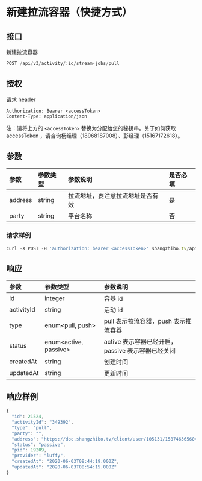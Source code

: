 # 新建拉流容器（快捷方式）

## 接口

新建拉流容器

```javascript
POST /api/v3/activity/:id/stream-jobs/pull
```

## 授权

请求 header

```http
Authorization: Bearer <accessToken>
Content-Type: application/json
```

注：请将上方的 `<accessToken>` 替换为分配给您的秘钥串。关于如何获取 accessToken ，请咨询杨经理（18968187008）、彭经理（15167172618）。

## 参数

| 参数 | 参数类型 | 参数说明 | 是否必填 |
| :--- | :--- | :--- | :--- |
| address | string | 拉流地址，要注意拉流地址是否有效 | 是 |
| party | string | 平台名称 | 否 |

### 请求样例

```javascript
curl -X POST -H 'authorization: bearer <accessToken>' shangzhibo.tv/api/v3/activity/8930091/stream-jobs/pull -d address=rtmp://push.shangzhibo.tv/onelive/test -d party=shangzhibo
```

## 响应

| 参数 | 参数类型 | 参数说明 |
| :--- | :--- | :--- |
| id | integer | 容器 id |
| activityId | string | 活动 id |
| type | enum&lt;pull, push&gt; | pull 表示拉流容器，push 表示推流容器 |
| status | enum&lt;active, passive&gt; | active 表示容器已经开启，passive 表示容器已经关闭 |
| createdAt | string | 创建时间 |
| updatedAt | string | 更新时间 |

## 响应样例

```javascript
{
  "id": 21524,
  "activityId": "349392",
  "type": "pull",
  "party": "",
  "address": "https://doc.shangzhibo.tv/client/user/105131/1587463656049/1587463656049.mp4",
  "status": "passive",
  "pid": 19209,
  "provider": "luffy",
  "createdAt": "2020-06-03T08:44:19.000Z",
  "updatedAt": "2020-06-03T08:54:15.000Z"
}
```

